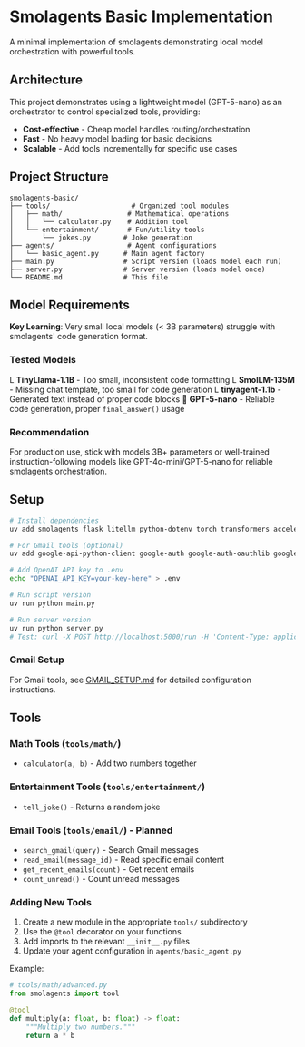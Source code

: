 # Smolagents Basic Implementation

A minimal implementation of smolagents demonstrating local model orchestration with powerful tools.

## Architecture

This project demonstrates using a lightweight model (GPT-5-nano) as an orchestrator to control specialized tools, providing:
- **Cost-effective** - Cheap model handles routing/orchestration
- **Fast** - No heavy model loading for basic decisions
- **Scalable** - Add tools incrementally for specific use cases

## Project Structure

```
smolagents-basic/
├── tools/                    # Organized tool modules
│   ├── math/                # Mathematical operations
│   │   └── calculator.py    # Addition tool
│   └── entertainment/       # Fun/utility tools
│       └── jokes.py        # Joke generation
├── agents/                  # Agent configurations
│   └── basic_agent.py      # Main agent factory
├── main.py                 # Script version (loads model each run)
├── server.py               # Server version (loads model once)
└── README.md               # This file
```

## Model Requirements

**Key Learning**: Very small local models (< 3B parameters) struggle with smolagents' code generation format.

### Tested Models

L **TinyLlama-1.1B** - Too small, inconsistent code formatting
L **SmolLM-135M** - Missing chat template, too small for code generation
L **tinyagent-1.1b** - Generated text instead of proper code blocks
 **GPT-5-nano** - Reliable code generation, proper `final_answer()` usage

### Recommendation

For production use, stick with models 3B+ parameters or well-trained instruction-following models like GPT-4o-mini/GPT-5-nano for reliable smolagents orchestration.

## Setup

```bash
# Install dependencies
uv add smolagents flask litellm python-dotenv torch transformers accelerate

# For Gmail tools (optional)
uv add google-api-python-client google-auth google-auth-oauthlib google-auth-httplib2

# Add OpenAI API key to .env
echo "OPENAI_API_KEY=your-key-here" > .env

# Run script version
uv run python main.py

# Run server version
uv run python server.py
# Test: curl -X POST http://localhost:5000/run -H 'Content-Type: application/json' -d '{"task": "tell me a joke"}'
```

### Gmail Setup

For Gmail tools, see [GMAIL_SETUP.md](./GMAIL_SETUP.md) for detailed configuration instructions.

## Tools

### Math Tools (`tools/math/`)
- `calculator(a, b)` - Add two numbers together

### Entertainment Tools (`tools/entertainment/`)
- `tell_joke()` - Returns a random joke

### Email Tools (`tools/email/`) - Planned
- `search_gmail(query)` - Search Gmail messages
- `read_email(message_id)` - Read specific email content
- `get_recent_emails(count)` - Get recent emails
- `count_unread()` - Count unread messages

### Adding New Tools

1. Create a new module in the appropriate `tools/` subdirectory
2. Use the `@tool` decorator on your functions
3. Add imports to the relevant `__init__.py` files
4. Update your agent configuration in `agents/basic_agent.py`

Example:
```python
# tools/math/advanced.py
from smolagents import tool

@tool
def multiply(a: float, b: float) -> float:
    """Multiply two numbers."""
    return a * b
```